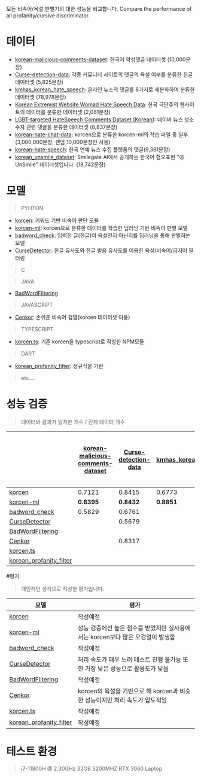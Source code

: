 모든 비속어/욕설 판별기의 대한 성능을 비교합니다.
Compare the performance of all profanity/cursive discriminator.
# 데이터
- [korean-malicious-comments-dataset](https://github.com/ZIZUN/korean-malicious-comments-dataset): 한국어 악성댓글 데이터셋 (10,000문장)
- [Curse-detection-data](https://github.com/2runo/Curse-detection-data): 각종 커뮤니티 사이트의 댓글의 욕설 여부를 분류한 한글 데이터셋 (5,825문장)
- [kmhas_korean_hate_speech](https://huggingface.co/datasets/jeanlee/kmhas_korean_hate_speech): 온라인 뉴스의 댓글를 8가지로 세분화하여 분류한 데이터셋 (78,978문장)
- [Korean Extremist Website Womad Hate Speech Data](https://www.kaggle.com/datasets/captainnemo9292/korean-extremist-website-womad-hate-speech-data/data): 한국 극단주의 웹사이트의 데이터를 분류한 데이터셋 (2,081문장)
- [LGBT-targeted HateSpeech Comments Dataset (Korean)](https://www.kaggle.com/datasets/junbumlee/lgbt-hatespeech-comments-at-naver-news-korean): 네이버 뉴스 성소수자 관련 댓글을 분류한 데이터셋 (8,837문장)
- [korean-hate-chat-data](https://www.kaggle.com/datasets/tanat05/korean-hate-chat-data): korcen으로 분류한 korcen-ml의 학습 파일 중 일부(3,000,000문장, 랜덤 10,000문장만 사용)
- [korean-hate-speech](https://github.com/kocohub/korean-hate-speech): 한국 연예 뉴스 수집 플랫폼의 댓글(9,381문장)
- [korean_unsmile_dataset](https://github.com/smilegate-ai/korean_unsmile_dataset?tab=readme-ov-file): Smilegate AI에서 공개하는 한국어 혐오표현 "☹️ UnSmile" 데이터셋입니다. (18,742문장)

# 모델
> PYHTON
- [korcen](https://github.com/Tanat05/korcen): 키워드 기반 비속어 판단 모듈
- [korcen-ml](https://github.com/Tanat05/korcen-ml/blob/main/README.md): korcen으로 분류한 데이터를 학습한 딥러닝 기반 비속어 판별 모델
- [badword_check](https://github.com/Nam-SW/badword_check): 입력한 글(한글)이 욕설인지 아닌지를 딥러닝을 통해 판별하는 모델
- [CurseDetector](https://github.com/mangto/CurseDetector): 한글 유사도와 한글 발음 유사도를 이용한 욕설/비속어/금지어 필터링

  
> C

> JAVA
- [BadWordFiltering](https://github.com/VaneProject/bad-word-filtering)


> JAVASCRIPT
- [Cenkor](https://github.com/sh9351/cenkor): 손쉬운 비속어 검열(korcen 데이터셋 이용)


> TYPESCRIPT
- [korcen.ts](https://github.com/Tanat05/korcen.ts): 기존 korcen을 typescript로 작성한 NPM모듈


> DART
- [korean_profanity_filter](https://github.com/Xim-ya/korean_profanity_filter): 정규식을 기반

  
> etc....


# 성능 검증
> 데이터와 결과가 일치한 개수 / 전체 데이터 개수

|  | [korean-malicious-comments-dataset](https://github.com/ZIZUN/korean-malicious-comments-dataset) | [Curse-detection-data](https://github.com/2runo/Curse-detection-data) | [kmhas_korean_hate_speech](https://huggingface.co/datasets/jeanlee/kmhas_korean_hate_speech) | [Korean Extremist Website Womad Hate Speech Data](https://www.kaggle.com/datasets/captainnemo9292/korean-extremist-website-womad-hate-speech-data/data) | [LGBT-targeted HateSpeech Comments Dataset (Korean)](https://www.kaggle.com/datasets/junbumlee/lgbt-hatespeech-comments-at-naver-news-korean) | [korean-hate-chat-data](https://www.kaggle.com/datasets/tanat05/korean-hate-chat-data) | [korean-hate-speech](https://github.com/kocohub/korean-hate-speech) | [korean_unsmile_dataset](https://github.com/smilegate-ai/korean_unsmile_dataset?tab=readme-ov-file) | 평균 처리 속도 |
|------|------|------|------|------|------|------|------|------|------|
| [korcen](https://github.com/KR-korcen/korcen) | 0.7121 | 0.8415 | 0.6773 | 0.6305 | 0.4479 | 0.9857 |  |  | 9ms |
| [korcen-ml](https://github.com/KR-korcen/korcen-ml/blob/main/README.md) | **0.8395** | **0.8432** | **0.8851** | **0.7130** | **0.6919** | **0.9941** |  |  | 40ms |
| [badword_check](https://github.com/Nam-SW/badword_check) | 0.5829 | 0.6761 |  | 0.6410 | 0.4738 | 0.7980 |  |  | 43ms |
| [CurseDetector](https://github.com/mangto/CurseDetector) |  | 0.5679 |  | 0.5785 |  | 0.6657 |  |  | 267ms |
| [BadWordFiltering](https://github.com/VaneProject/bad-word-filtering) |  |  |  |  |  |  |  |  |  |
| [Cenkor](https://github.com/sh9351/cenkor) |  | 0.8317 |  | 0.6275 |  |  |  |  | **0.2**ms |
| [korcen.ts](https://github.com/Tanat05/korcen.ts) |  |  |  |  |  |  |  |  |  |
| [korean_profanity_filter](https://github.com/Xim-ya/korean_profanity_filter) |  |  |  |  |  |  |  |  |  |

#평가
> 개인적인 생각으로 작성한 평가입니다.

| 모델 | 평가|
|------|------|
| [korcen](https://github.com/KR-korcen/korcen) | 작성예정 |
| [korcen-ml](https://github.com/KR-korcen/korcen-ml/blob/main/README.md) | 성능 검증에선 높은 점수를 받았지만 실사용에서는 korcen보다 많은 오검열이 발생함 |
| [badword_check](https://github.com/Nam-SW/badword_check) | 작성예정 |
| [CurseDetector](https://github.com/mangto/CurseDetector) | 처리 속도가 매우 느려 테스트 진행 불가능 또한 가장 낮은 성능으로 활용도가 낮음|
| [BadWordFiltering](https://github.com/VaneProject/bad-word-filtering) | 작성예정 |
| [Cenkor](https://github.com/sh9351/cenkor) | korcen의 욕설을 기반으로 해 korcen과 비슷한 성능이지만 처리 속도가 압도적임 |
| [korcen.ts](https://github.com/Tanat05/korcen.ts) | 작성예정 |
| [korean_profanity_filter](https://github.com/Xim-ya/korean_profanity_filter) | 작성예정 | 

# 테스트 환경
> i7-11800H @ 2.30GHz
> 32GB 3200MHZ
> RTX 3060 Laptop
